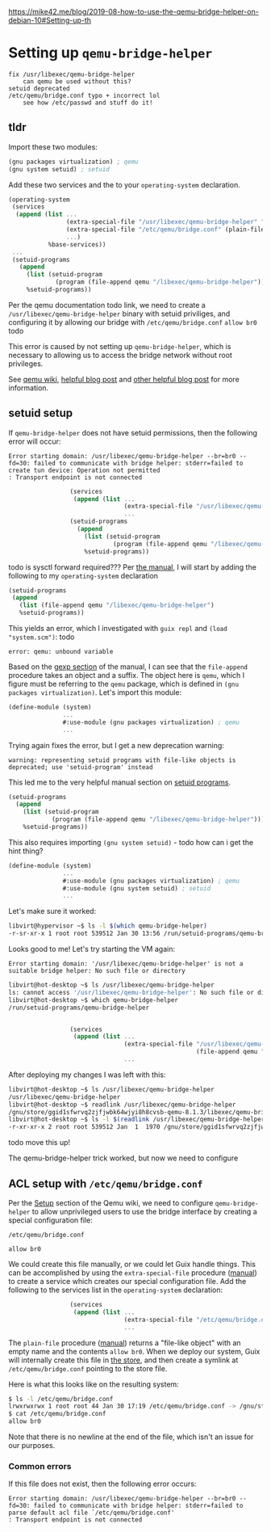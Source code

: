 https://mike42.me/blog/2019-08-how-to-use-the-qemu-bridge-helper-on-debian-10#Setting-up-th

# Setting up `qemu-bridge-helper`

    fix /usr/libexec/qemu-bridge-helper
        can qemu be used without this?
    setuid deprecated
    /etc/qemu/bridge.conf typo + incorrect lol
        see how /etc/passwd and stuff do it!

## tldr

Import these two modules:

```scm
(gnu packages virtualization) ; qemu
(gnu system setuid) ; setuid
```

Add these two services and the to your `operating-system` declaration.

```scm
(operating-system
 (services
  (append (list ...
                (extra-special-file "/usr/libexec/qemu-bridge-helper" "/run/setuid-programs/qemu-bridge-helper")
                (extra-special-file "/etc/qemu/bridge.conf" (plain-file "" "allow br0"))
                ...)
           %base-services))
 ...
 (setuid-programs
   (append
     (list (setuid-program
             (program (file-append qemu "/libexec/qemu-bridge-helper"))))
     %setuid-programs))
```
Per the qemu documentation todo link, we need to create a `/usr/libexec/qemu-bridge-helper` binary with setuid priviliges, and configuring it by allowing our bridge with `/etc/qemu/bridge.conf` `allow br0` todo




This error is caused by not setting up `qemu-bridge-helper`, which is necessary to allowing us to access the bridge network without root privileges.

See [qemu wiki](https://wiki.qemu.org/Features/HelperNetworking), [helpful blog post](https://apiraino.github.io/qemu-bridge-networking/) and [other helpful blog post](https://mike42.me/blog/2019-08-how-to-use-the-qemu-bridge-helper-on-debian-10) for more information.


## setuid setup

If `qemu-bridge-helper` does not have setuid permissions, then the following error will occur:

```
Error starting domain: /usr/libexec/qemu-bridge-helper --br=br0 --fd=30: failed to communicate with bridge helper: stderr=failed to create tun device: Operation not permitted
: Transport endpoint is not connected
```

```scm
                 (services
                  (append (list ...
                                (extra-special-file "/usr/libexec/qemu-bridge-helper" "/run/setuid-programs/qemu-bridge-helper")
                                ...
                 (setuid-programs
                   (append
                     (list (setuid-program
                             (program (file-append qemu "/libexec/qemu-bridge-helper"))))
                     %setuid-programs))
```
todo is sysctl forward required???
Per [the manual](https://guix.gnu.org/cookbook/en/html_node/Network-bridge-for-QEMU.html), I will start by adding the following to my `operating-system` declaration

```scheme
(setuid-programs
 (append
   (list (file-append qemu "/libexec/qemu-bridge-helper")
   %setuid-programs))
```

This yields an error, which I investigated with `guix repl` and `(load "system.scm")`: todo

```
error: qemu: unbound variable
```

Based on the [gexp section](https://guix.gnu.org/manual/en/html_node/G_002dExpressions.html) of the manual, I can see that the `file-append` procedure takes an object and a suffix. The object here is `qemu`, which I figure must be referring to the `qemu` package, which is defined in `(gnu packages virtualization)`. Let's import this module:

```scheme
(define-module (system)
               ...
               #:use-module (gnu packages virtualization) ; qemu
               ...
```

Trying again fixes the error, but I get a new deprecation warning:

```
warning: representing setuid programs with file-like objects is deprecated; use 'setuid-program' instead
```

This led me to the very helpful manual section on [setuid programs](https://guix.gnu.org/manual/en/html_node/Setuid-Programs.html).

```scheme
(setuid-programs
  (append
    (list (setuid-program
            (program (file-append qemu "/libexec/qemu-bridge-helper"))))
    %setuid-programs))
```

This also requires importing `(gnu system setuid)` - todo how can i get the hint thing?

```scheme
(define-module (system)
               ...
               #:use-module (gnu packages virtualization) ; qemu
               #:use-module (gnu system setuid) ; setuid
               ...
```

Let's make sure it worked:

```sh
libvirt@hypervisor ~$ ls -l $(which qemu-bridge-helper)
-r-sr-xr-x 1 root root 539512 Jan 30 13:56 /run/setuid-programs/qemu-bridge-helper
```

Looks good to me! Let's try starting the VM again:

```
Error starting domain: '/usr/libexec/qemu-bridge-helper' is not a suitable bridge helper: No such file or directory
```

```sh
libvirt@hot-desktop ~$ ls /usr/libexec/qemu-bridge-helper
ls: cannot access '/usr/libexec/qemu-bridge-helper': No such file or directory
libvirt@hot-desktop ~$ which qemu-bridge-helper
/run/setuid-programs/qemu-bridge-helper
```


```scheme

                 (services
                  (append (list ...
                                (extra-special-file "/usr/libexec/qemu-bridge-helper"
                                                    (file-append qemu "/libexec/qemu-bridge-helper"))
                                ...
```

After deploying my changes I was left with this:

```sh
libvirt@hot-desktop ~$ ls /usr/libexec/qemu-bridge-helper
/usr/libexec/qemu-bridge-helper
libvirt@hot-desktop ~$ readlink /usr/libexec/qemu-bridge-helper 
/gnu/store/ggid1sfwrvq2zjfjwbk64wjyi8h8cvsb-qemu-8.1.3/libexec/qemu-bridge-helper
libvirt@hot-desktop ~$ ls -l $(readlink /usr/libexec/qemu-bridge-helper)
-r-xr-xr-x 2 root root 539512 Jan  1  1970 /gnu/store/ggid1sfwrvq2zjfjwbk64wjyi8h8cvsb-qemu-8.1.3/libexec/qemu-bridge-helper
```

todo move this up!



The qemu-bridge-helper trick worked, but now we need to configure

## ACL setup with `/etc/qemu/bridge.conf`

Per the [Setup](https://wiki.qemu.org/Features/HelperNetworking#Setup) section of the Qemu wiki, we need to configure `qemu-bridge-helper` to allow unprivileged users to use the bridge interface by creating a special configuration file:

`/etc/qemu/bridge.conf`
```
allow br0
```

We could create this file manually, or we could let Guix handle things. This can be accomplished by using the `extra-special-file` procedure ([manual](https://guix.gnu.org/manual/en/html_node/Base-Services.html)) to create a service which creates our special configuration file. Add the following to the services list in the `operating-system` declaration:

```scm
                 (services
                  (append (list ...
                                (extra-special-file "/etc/qemu/bridge.conf" (plain-file "" "allow br0"))
                                ...
```

The `plain-file` procedure ([manual](https://guix.gnu.org/manual/en/html_node/G_002dExpressions.html)) returns a "file-like object" with an empty name and the contents `allow br0`. When we deploy our system, Guix will internally create this file in [the store](https://guix.gnu.org/manual/en/html_node/The-Store.html), and then create a symlink at `/etc/qemu/bridge.conf` pointing to the store file.

Here is what this looks like on the resulting system:

```sh
$ ls -l /etc/qemu/bridge.conf 
lrwxrwxrwx 1 root root 44 Jan 30 17:19 /etc/qemu/bridge.conf -> /gnu/store/qsg9gci1pjvdpchs1qp98nzc56m36fsm-
$ cat /etc/qemu/bridge.conf 
allow br0
```

Note that there is no newline at the end of the file, which isn't an issue for our purposes.

### Common errors

If this file does not exist, then the following error occurs:

```
Error starting domain: /usr/libexec/qemu-bridge-helper --br=br0 --fd=30: failed to communicate with bridge helper: stderr=failed to parse default acl file `/etc/qemu/bridge.conf'
: Transport endpoint is not connected
```


